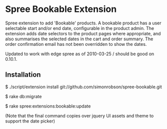 Spree Bookable Extension
=========

Spree extension to add 'Bookable' products. A bookable product has a user selectable start and/or end date, configurable in the product admin. The extension adds date selectors to the product pages where appropriate, and also summarises the selected dates in the cart and order summary. The order confirmation email has not been overridden to show the dates.

Updated to work with edge spree as of 2010-03-25 / should be good on 0.10.1.

Installation
------------------------

$ ./script/extension install git://github.com/simonrobson/spree-bookable.git

$ rake db:migrate

$ rake spree:extensions:bookable:update

(Note that the final command copies over jquery UI assets and theme to support the date picker)


